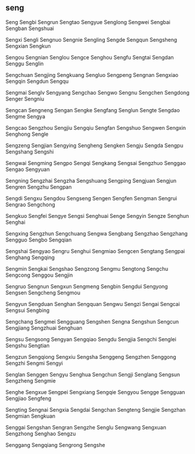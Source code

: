seng
---

Seng Sengbi Sengrun Sengtao Sengyue Senglong Sengwei Sengbai Sengban Sengshuai

Sengxi Sengli Sengnuo Sengnie Sengling Sengde Sengqun Sengsheng Sengxian Sengkun

Sengou Sengnian Senglou Sengce Senghou Sengfu Sengtai Sengdan Senggu Senglin

Sengchuan Sengjing Sengkuang Sengluo Sengpeng Sengnan Sengxiao Sengqin Sengdun Sengqu

Sengmai Senglv Sengyang Sengchao Sengwo Sengnu Sengchen Sengdong Senger Sengniu

Sengcan Sengneng Sengan Sengke Sengfang Senglun Sengte Sengdao Sengme Sengya

Sengcao Sengzhou Sengjiu Sengqiu Sengfan Sengshuo Sengwen Sengxin Senghong Sengle

Sengzeng Sengjian Sengying Sengheng Sengken Sengju Sengda Sengpu Sengshang Sengshi

Sengwai Sengming Sengpo Sengqi Sengkang Sengsai Sengzhuo Senggao Sengao Sengyuan

Sengning Sengzhai Sengzha Sengshuang Sengping Sengjuan Sengjun Sengren Sengzhu Sengpan

Sengdi Sengxu Sengdou Sengseng Sengen Sengfen Sengman Sengrui Sengrao Sengchong

Sengkuo Sengfei Sengye Sengsi Senghuai Senge Sengyin Sengze Senghun Senghai

Sengxing Sengzhun Sengchuang Sengwa Sengbang Sengzhao Sengzhang Sengguo Sengbo   Sengqian

Sengshai Sengyao Sengru Senghui Sengmiao Sengcen Sengtang Sengpai Senghang Sengqing

Sengmin Sengkai Sengshao Sengzong Sengmu Sengtong Sengchu Sengcong Senggou Sengjin

Sengruo Sengnun Sengxun Sengmeng Sengbin Sengdui Sengyong Sengsen Sengcheng Sengmou

Sengyun Sengduan Senghan Sengquan Sengwu Sengzi Sengai Sengcai Sengsui Sengbing

Sengchang Sengmei Sengguang Sengshen Sengna Sengshun Sengcun Sengjiang Sengzhuai Senghuan

Sengsu Sengsong Sengyan Sengqiao Sengdu Sengjia Sengchi Senglei Sengshu Sengtian

Sengzun Sengqiong Sengxiu Sengsha Senggeng Sengzhen Senggong Sengzhi Sengmi Sengyi

Senglan Senggen Sengyu Senghua Sengchun Sengji Senglang Sengsun Sengzheng Sengmie

Senghe Sengxue Sengpei Sengxiang Sengqie Sengyou Sengge Sengguan Sengjiao Sengfeng

Sengting Sengnai Sengxia Sengdai Sengchan Sengteng Sengjie Sengzhan Sengmian Sengkuan

Senggai Sengshan Sengran Sengzhe Senglu Sengwang Sengxuan Sengzhong Senghao Sengzu

Senggang Sengqiang Sengrong Sengshe 